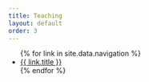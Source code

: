 ```yaml
---
title: Teaching
layout: default
order: 3
---
```


<title>{{ page.title }} | {{ site.title }}</title>

<ul>
    {% for link in site.data.navigation %}
    <li><a href="{{ link.url }}">{{ link.title }}</a></li>
    {% endfor %}
</ul>
